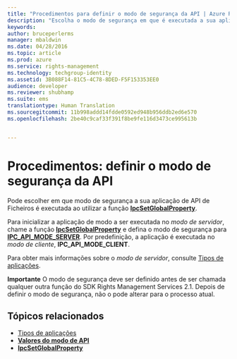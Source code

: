 ```yaml
---
title: "Procedimentos para definir o modo de segurança da API | Azure RMS"
description: "Escolha o modo de segurança em que é executada a sua aplicação de API de Ficheiros."
keywords: 
author: bruceperlerms
manager: mbaldwin
ms.date: 04/28/2016
ms.topic: article
ms.prod: azure
ms.service: rights-management
ms.technology: techgroup-identity
ms.assetid: 3B088F14-81C5-4C78-8DED-F5F153353EE0
audience: developer
ms.reviewer: shubhamp
ms.suite: ems
translationtype: Human Translation
ms.sourcegitcommit: 11b998addd14fdde0592ed948b956ddb2ed6e570
ms.openlocfilehash: 2be40c9caf33f391f8be9fe116d3473ce995613b


---
```


# Procedimentos: definir o modo de segurança da API

Pode escolher em que modo de segurança a sua aplicação de API de Ficheiros é executada ao utilizar a função [**IpcSetGlobalProperty**](/rights-management/sdk/2.1/api/win/functions#msipc_ipcsetglobalproperty).

Para inicializar a aplicação de modo a ser executada no *modo de servidor*, chame a função [**IpcSetGlobalProperty**](/rights-management/sdk/2.1/api/win/functions#msipc_ipcsetglobalproperty) e defina o modo de segurança para [**IPC\_API\_MODE\_SERVER**](/rights-management/sdk/2.1/api/win/api%20mode%20values#msipc_api_mode_values_IPC_API_MODE_SERVER). Por predefinição, a aplicação é executada no *modo de cliente*, **IPC\_API\_MODE\_CLIENT**.

Para obter mais informações sobre o *modo de servidor*, consulte [Tipos de aplicações](application-types.md).

**Importante** O modo de segurança deve ser definido antes de ser chamada qualquer outra função do SDK Rights Management Services 2.1. Depois de definir o modo de segurança, não o pode alterar para o processo atual.

## Tópicos relacionados

* [Tipos de aplicações](application-types.md)
* [**Valores do modo de API**](/rights-management/sdk/2.1/api/win/api%20mode%20values#msipc_api_mode_values_IPC_API_MODE_SERVER)
* [**IpcSetGlobalProperty**](/rights-management/sdk/2.1/api/win/functions#msipc_ipcsetglobalproperty)
 

 



<!--HONumber=Jun16_HO4-->


